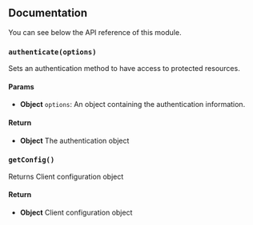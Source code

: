 ## Documentation

You can see below the API reference of this module.

### `authenticate(options)`
Sets an authentication method to have access to protected resources.

#### Params
- **Object** `options`: An object containing the authentication information.

#### Return
- **Object** The authentication object

### `getConfig()`
Returns Client configuration object

#### Return
- **Object** Client configuration object

